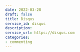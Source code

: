 ```yaml
---
date: 2022-03-28
draft: false
title: Disqus
service_id: disqus
description:
service_url: https://disqus.com
categories:
- commenting
---
```



